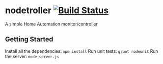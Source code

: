 # nodetroller [![Build Status](https://secure.travis-ci.org/mattneel/nodetroller.png?branch=master)](http://travis-ci.org/mattneel/nodetroller)

A simple Home Automation monitor/controller

## Getting Started
Install all the dependencies: `npm install`
Run unit tests: `grunt nodeunit`
Run the server: `node server.js`